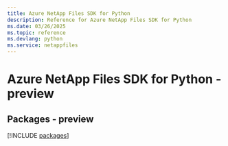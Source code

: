 ```yaml
---
title: Azure NetApp Files SDK for Python
description: Reference for Azure NetApp Files SDK for Python
ms.date: 03/26/2025
ms.topic: reference
ms.devlang: python
ms.service: netappfiles
---
```

# Azure NetApp Files SDK for Python - preview
## Packages - preview
[!INCLUDE [packages](netapp-files-index.md)]